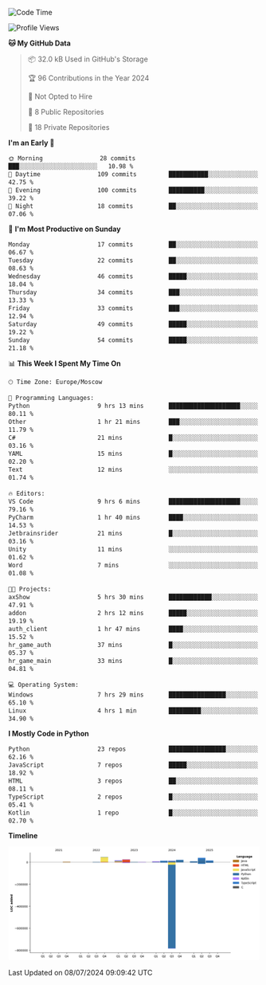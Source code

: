 <!--START_SECTION:waka-->
![Code Time](http://img.shields.io/badge/Code%20Time-393%20hrs%2033%20mins-blue)

![Profile Views](http://img.shields.io/badge/Profile%20Views-0-blue)

**🐱 My GitHub Data** 

> 📦 32.0 kB Used in GitHub's Storage 
 > 
> 🏆 96 Contributions in the Year 2024
 > 
> 🚫 Not Opted to Hire
 > 
> 📜 8 Public Repositories 
 > 
> 🔑 18 Private Repositories 
 > 
**I'm an Early 🐤** 

```text
🌞 Morning                28 commits          ███░░░░░░░░░░░░░░░░░░░░░░   10.98 % 
🌆 Daytime                109 commits         ███████████░░░░░░░░░░░░░░   42.75 % 
🌃 Evening                100 commits         ██████████░░░░░░░░░░░░░░░   39.22 % 
🌙 Night                  18 commits          ██░░░░░░░░░░░░░░░░░░░░░░░   07.06 % 
```
📅 **I'm Most Productive on Sunday** 

```text
Monday                   17 commits          ██░░░░░░░░░░░░░░░░░░░░░░░   06.67 % 
Tuesday                  22 commits          ██░░░░░░░░░░░░░░░░░░░░░░░   08.63 % 
Wednesday                46 commits          █████░░░░░░░░░░░░░░░░░░░░   18.04 % 
Thursday                 34 commits          ███░░░░░░░░░░░░░░░░░░░░░░   13.33 % 
Friday                   33 commits          ███░░░░░░░░░░░░░░░░░░░░░░   12.94 % 
Saturday                 49 commits          █████░░░░░░░░░░░░░░░░░░░░   19.22 % 
Sunday                   54 commits          █████░░░░░░░░░░░░░░░░░░░░   21.18 % 
```


📊 **This Week I Spent My Time On** 

```text
🕑︎ Time Zone: Europe/Moscow

💬 Programming Languages: 
Python                   9 hrs 13 mins       ████████████████████░░░░░   80.11 % 
Other                    1 hr 21 mins        ███░░░░░░░░░░░░░░░░░░░░░░   11.79 % 
C#                       21 mins             █░░░░░░░░░░░░░░░░░░░░░░░░   03.16 % 
YAML                     15 mins             █░░░░░░░░░░░░░░░░░░░░░░░░   02.20 % 
Text                     12 mins             ░░░░░░░░░░░░░░░░░░░░░░░░░   01.74 % 

🔥 Editors: 
VS Code                  9 hrs 6 mins        ████████████████████░░░░░   79.16 % 
PyCharm                  1 hr 40 mins        ████░░░░░░░░░░░░░░░░░░░░░   14.53 % 
Jetbrainsrider           21 mins             █░░░░░░░░░░░░░░░░░░░░░░░░   03.16 % 
Unity                    11 mins             ░░░░░░░░░░░░░░░░░░░░░░░░░   01.62 % 
Word                     7 mins              ░░░░░░░░░░░░░░░░░░░░░░░░░   01.08 % 

🐱‍💻 Projects: 
axShow                   5 hrs 30 mins       ████████████░░░░░░░░░░░░░   47.91 % 
addon                    2 hrs 12 mins       █████░░░░░░░░░░░░░░░░░░░░   19.19 % 
auth_client              1 hr 47 mins        ████░░░░░░░░░░░░░░░░░░░░░   15.52 % 
hr_game_auth             37 mins             █░░░░░░░░░░░░░░░░░░░░░░░░   05.37 % 
hr_game_main             33 mins             █░░░░░░░░░░░░░░░░░░░░░░░░   04.81 % 

💻 Operating System: 
Windows                  7 hrs 29 mins       ████████████████░░░░░░░░░   65.10 % 
Linux                    4 hrs 1 min         █████████░░░░░░░░░░░░░░░░   34.90 % 
```

**I Mostly Code in Python** 

```text
Python                   23 repos            ████████████████░░░░░░░░░   62.16 % 
JavaScript               7 repos             █████░░░░░░░░░░░░░░░░░░░░   18.92 % 
HTML                     3 repos             ██░░░░░░░░░░░░░░░░░░░░░░░   08.11 % 
TypeScript               2 repos             █░░░░░░░░░░░░░░░░░░░░░░░░   05.41 % 
Kotlin                   1 repo              █░░░░░░░░░░░░░░░░░░░░░░░░   02.70 % 
```



**Timeline**

![Lines of Code chart](https://raw.githubusercontent.com/adlemx/adlemx/main/assets/bar_graph.png)


 Last Updated on 08/07/2024 09:09:42 UTC
<!--END_SECTION:waka-->
